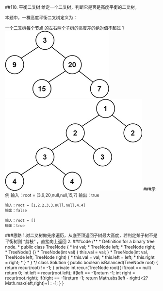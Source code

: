 ##110. 平衡二叉树
给定一个二叉树，判断它是否是高度平衡的二叉树。

本题中，一棵高度平衡二叉树定义为：

一个二叉树每个节点 的左右两个子树的高度差的绝对值不超过 1 
![](.平衡二叉树_images/687bfc41.png)
![](.平衡二叉树_images/e18a3655.png)
###示例
    输入：root = [3,9,20,null,null,15,7]
    输出：true
    
    输入：root = [1,2,2,3,3,null,null,4,4]
    输出：false
    
    输入：root = []
    输出：true
###思路
    1.对二叉树做先序遍历，从底至顶返回子树最大高度，若判定某子树不是平衡树则 “剪枝” ，直接向上返回
    2.
###code
    /**
     * Definition for a binary tree node.
     * public class TreeNode {
     *     int val;
     *     TreeNode left;
     *     TreeNode right;
     *     TreeNode() {}
     *     TreeNode(int val) { this.val = val; }
     *     TreeNode(int val, TreeNode left, TreeNode right) {
     *         this.val = val;
     *         this.left = left;
     *         this.right = right;
     *     }
     * }
     */
    class Solution {
        public boolean isBalanced(TreeNode root) {
            return recur(root) != -1;
        }
        private int recur(TreeNode root){
            if(root == null) return 0;
            int left = recur(root.left);
            if(left == -1)return -1;
            int right = recur(root.right);
            if(right == -1)return -1;
            return Math.abs(left - right)<2?Math.max(left,right)+1 : -1;
        }
    }